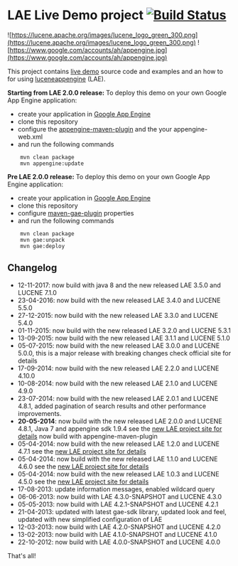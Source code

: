 LAE Live Demo project [![Build Status](https://travis-ci.org/UltimaPhoenix/lucene-appengine-examples.svg?branch=master)](https://travis-ci.org/UltimaPhoenix/lucene-appengine-examples)
===============

![https://lucene.apache.org/images/lucene_logo_green_300.png](https://lucene.apache.org/images/lucene_logo_green_300.png) ![https://www.google.com/accounts/ah/appengine.jpg](https://www.google.com/accounts/ah/appengine.jpg)

This project contains [live demo](http://bigtable-lucene.appspot.com) source code and examples and an how to for using [luceneappengine](https://github.com/UltimaPhoenix/luceneappengine) (LAE).

**Starting from LAE 2.0.0 release:**
To deploy this demo on your own Google App Engine application:
  * create your application in [Google App Engine](https://developers.google.com/appengine)
  * clone this repository
  * configure the [appengine-maven-plugin](https://developers.google.com/appengine/docs/java/tools/maven) and the your appengine-web.xml
  * and run the following commands
```
    mvn clean package
    mvn appengine:update
```

**Pre LAE 2.0.0 release:**
To deploy this demo on your own Google App Engine application:
  * create your application in [Google App Engine](https://developers.google.com/appengine)
  * clone this repository
  * configure [maven-gae-plugin](http://www.kindleit.net/maven_gae_plugin/usage.html) properties
  * and run the following commands
```
    mvn clean package
    mvn gae:unpack
    mvn gae:deploy
```

## Changelog ##
  * 12-11-2017: now build with java 8 and the new released LAE 3.5.0 and LUCENE 7.1.0
  * 23-04-2016: now build with the new released LAE 3.4.0 and LUCENE 5.5.0
  * 27-12-2015: now build with the new released LAE 3.3.0 and LUCENE 5.4.0
  * 01-11-2015: now build with the new released LAE 3.2.0 and LUCENE 5.3.1
  * 13-09-2015: now build with the new released LAE 3.1.1 and LUCENE 5.1.0
  * 05-07-2015: now build with the new released LAE 3.0.0 and LUCENE 5.0.0, this is a major release with breaking changes check official site for details
  * 17-09-2014: now build with the new released LAE 2.2.0 and LUCENE 4.10.0
  * 10-08-2014: now build with the new released LAE 2.1.0 and LUCENE 4.9.0
  * 23-07-2014: now build with the new released LAE 2.0.1 and LUCENE 4.8.1, added pagination of search results and other performance improvements.
  * **20-05-2014**: now build with the new released LAE 2.0.0 and LUCENE 4.8.1, Java 7 and appengine sdk 1.9.4 see the [new LAE project site for details](https://code.google.com/p/luceneappengine) now build with appengine-maven-plugin
  * 05-04-2014: now build with the new released LAE 1.2.0 and LUCENE 4.7.1 see the [new LAE project site for details](https://code.google.com/p/luceneappengine)
  * 05-04-2014: now build with the new released LAE 1.1.0 and LUCENE 4.6.0 see the [new LAE project site for details](https://code.google.com/p/luceneappengine)
  * 05-04-2014: now build with the new released LAE 1.0.3 and LUCENE 4.5.0 see the [new LAE project site for details](https://code.google.com/p/luceneappengine)
  * 17-08-2013: update information messages, enabled wildcard query
  * 06-06-2013: now build with LAE 4.3.0-SNAPSHOT and LUCENE 4.3.0
  * 05-05-2013: now build with LAE 4.2.1-SNAPSHOT and LUCENE 4.2.1
  * 21-04-2013: updated with latest gae-sdk library, updated look and feel, updated with new simplified configuration of LAE
  * 12-03-2013: now build with LAE 4.2.0-SNAPSHOT and LUCENE 4.2.0
  * 13-02-2013: now build with LAE 4.1.0-SNAPSHOT and LUCENE 4.1.0
  * 22-10-2012: now build with LAE 4.0.0-SNAPSHOT and LUCENE 4.0.0

That's all!
